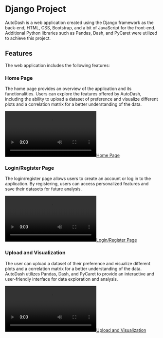 # Django Project

AutoDash is a web application created using the Django framework as the back-end, HTML, CSS, Bootstrap, and a bit of JavaScript for the front-end. Additional Python libraries such as Pandas, Dash, and PyCaret were utilized to achieve this project.

## Features

The web application includes the following features:

### Home Page

The home page provides an overview of the application and its functionalities. Users can explore the features offered by AutoDash, including the ability to upload a dataset of preference and visualize different plots and a correlation matrix for a better understanding of the data.

[![Home Page](https://user-images.githubusercontent.com/106354411/217622261-c9056e98-443f-4652-8109-c9739bc096c8.mp4)](https://user-images.githubusercontent.com/106354411/217622261-c9056e98-443f-4652-8109-c9739bc096c8.mp4)

### Login/Register Page

The login/register page allows users to create an account or log in to the application. By registering, users can access personalized features and save their datasets for future analysis.

[![Login/Register Page](https://user-images.githubusercontent.com/106354411/217624756-2d23f4ae-02a0-40d9-b882-b9779e963da0.mp4)](https://user-images.githubusercontent.com/106354411/217624756-2d23f4ae-02a0-40d9-b882-b9779e963da0.mp4)

### Upload and Visualization

The user can upload a dataset of their preference and visualize different plots and a correlation matrix for a better understanding of the data. AutoDash utilizes Pandas, Dash, and PyCaret to provide an interactive and user-friendly interface for data exploration and analysis.

[![Upload and Visualization](https://user-images.githubusercontent.com/106354411/218286146-625ab40c-c923-40b7-a276-b00cfef6426a.mp4)](https://user-images.githubusercontent.com/106354411/218286146-625ab40c-c923-40b7-a276-b00cfef6426a.mp4)


